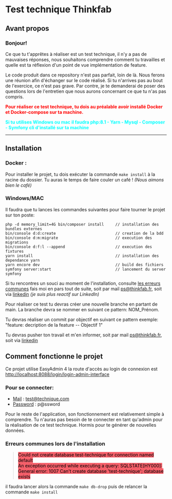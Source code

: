 # Test technique Thinkfab

## Avant propos
### Bonjour!
Ce que tu t'apprêtes à réaliser est un test technique, il n'y a pas de mauvaises réponses, nous souhaitons comprendre
comment tu travailles et quelle est ta réflexion d'un point de vue implémentation de feature.

Le code produit dans ce repository n'est pas parfait, loin de là.
Nous ferons une réunion afin d'échanger sur le code réalisé. Si tu n'arrives pas au bout de l'exercice, ce n'est pas grave.
Par contre, je te demanderai de poser des questions lors de l'entretien que nous aurons concernant ce que tu n'as pas compris.

**<span style="color: red;">Pour réaliser ce test technique, tu dois au préalable avoir installé Docker et Docker-compose sur ta machine.</span>**

**<span style="color: cyan;">Si tu utilises Windows ou mac il faudra php:8.1 - Yarn - Mysql - Composer - Symfony cli d'installé sur ta machine</span>**

----

## Installation
### Docker :
Pour installer le projet, tu dois exécuter la commande `make install` à la racine du dossier. Tu auras le temps de faire couler un café ! *(Nous aimons bien le café)*

### Windows/MAC
Il faudra que tu lances les commandes suivantes pour faire tourner le projet sur ton poste:
```shell
php -d memory_limit=4G bin/composer install     // installation des bundles externes
bin/console d:d:create                          // creation de la bdd
bin/console d:m:migrate                         // execution des migrations
bin/console d:f:l --append                      // execution des fixtures
yarn install                                    // installation des dependance yarn
yarn encore dev                                 // build des fichiers 
symfony server:start                            // lancement du server symfony
```
Si tu rencontres un souci au moment de l'installation, consulte [les erreurs communes](#erreurs-communes-lors-de-linstallation) fais moi en pars tout de suite, soit par mail ps@thinkfab.fr, soit via [linkedin](https://www.linkedin.com/in/paul-strentz/) *(je suis plus reactif sur LinkedIn)*

Pour réaliser ce test tu devras créer une nouvelle branche en partant de main. La branche devra se nommer en suivant ce pattern:
NOM_Prénom. 

Tu devras réaliser un commit par objectif en suivant ce pattern exemple: "feature: decription de la feature -- Objectif 1"

Tu devras pusher ton travail et m'en informer, soit par mail ps@thinkfab.fr, soit via [linkedin](https://www.linkedin.com/in/paul-strentz/)

## Comment fonctionne le projet
Ce projet utilise EasyAdmin 4 la route d'accès au login de connexion est [http://localhost:8088/login/login-admin-interface](http://localhost:8088/login/login-admin-interface)

### Pour se connecter:
- <u>Mail</u> : test@technique.com
- <u>Password</u> : p@ssword

Pour le reste de l'application, son fonctionnement est relativement simple à comprendre.
Tu n'auras pas besoin de te connecter en tant qu'admin pour la réalisation de ce test technique.
Hormis pour te générer de nouvelles données.

### Erreurs communes lors de l'installation
><span style="background-color:#f55f69; color:black;">Could not create database test-technique for connection named default</span></br>
 <span style="background-color:#f55f69; color:black;">An exception occurred while executing a query: SQLSTATE[HY000]: General error: 1007 Can't create database 'test-technique'; database exists</span>

il faudra lancer alors la commande `make db-drop` puis de relancer la commande `make install`
